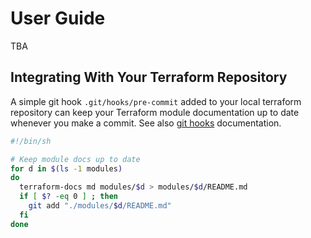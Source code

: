 # User Guide

TBA

## Integrating With Your Terraform Repository

A simple git hook `.git/hooks/pre-commit` added to your local terraform repository can keep your Terraform module documentation up to date whenever you make a commit. See also [ git hooks](https://git-scm.com/book/en/v2/Customizing-Git-Git-Hooks) documentation.

```sh
#!/bin/sh

# Keep module docs up to date
for d in $(ls -1 modules)
do
  terraform-docs md modules/$d > modules/$d/README.md
  if [ $? -eq 0 ] ; then
    git add "./modules/$d/README.md"
  fi
done
```
